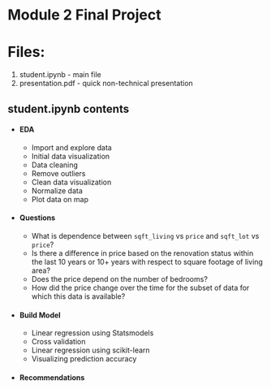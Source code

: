 
# Module 2 Final Project


# Files:
1. student.ipynb - main file
2. presentation.pdf - quick non-technical presentation


## student.ipynb contents
* #### EDA
  * Import and explore data
  * Initial data visualization
  * Data cleaning
  * Remove outliers
  * Clean data visualization
  * Normalize data
  * Plot data on map
* #### Questions
  * What is dependence between `sqft_living` vs `price` and `sqft_lot` vs `price`?
  * Is there a difference in price based on the renovation status within the last 10 years or 10+ years with respect to square footage of living area?
  * Does the price depend on the number of bedrooms?
  * How did the price change over the time for the subset of data for which this data is available?
* #### Build Model
  * Linear regression using Statsmodels
  * Cross validation
  * Linear regression using scikit-learn
  * Visualizing prediction accuracy
* #### Recommendations



